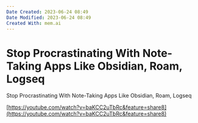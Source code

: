```yaml
---
Date Created: 2023-06-24 08:49
Date Modified: 2023-06-24 08:49
Created With: mem.ai
---
```


# Stop Procrastinating With Note-Taking Apps Like Obsidian, Roam, Logseq

Stop Procrastinating With Note-Taking Apps Like Obsidian, Roam, Logseq

[https://youtube.com/watch?v=baKCC2uTbRc&feature=share8](https://youtube.com/watch?v=baKCC2uTbRc&feature=share8)
